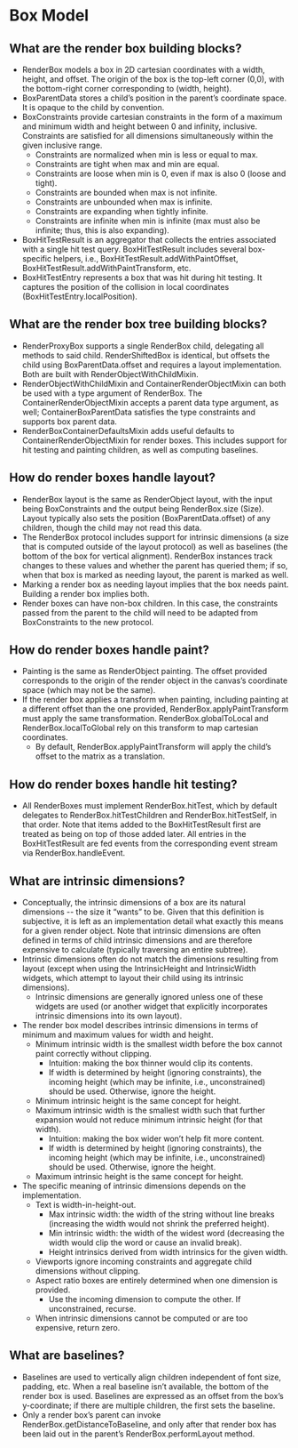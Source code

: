 # Box Model


## What are the render box building blocks?

* RenderBox models a box in 2D cartesian coordinates with a width, height, and offset. The origin of the box is the top-left corner \(0,0\), with the bottom-right corner corresponding to \(width, height\).
* BoxParentData stores a child’s position in the parent’s coordinate space. It is opaque to the child by convention.
* BoxConstraints provide cartesian constraints in the form of a maximum and minimum width and height between 0 and infinity, inclusive. Constraints are satisfied for all dimensions simultaneously within the given inclusive range.
  * Constraints are normalized when min is less or equal to max.
  * Constraints are tight when max and min are equal.
  * Constraints are loose when min is 0, even if max is also 0 \(loose and tight\).
  * Constraints are bounded when max is not infinite.
  * Constraints are unbounded when max is infinite.
  * Constraints are expanding when tightly infinite.
  * Constraints are infinite when min is infinite \(max must also be infinite; thus, this is also expanding\).
* BoxHitTestResult is an aggregator that collects the entries associated with a single hit test query. BoxHitTestResult includes several box-specific helpers, i.e., BoxHitTestResult.addWithPaintOffset, BoxHitTestResult.addWithPaintTransform, etc.
* BoxHitTestEntry represents a box that was hit during hit testing. It captures the position of the collision in local coordinates \(BoxHitTestEntry.localPosition\).

## What are the render box tree building blocks? 

* RenderProxyBox supports a single RenderBox child, delegating all methods to said child. RenderShiftedBox is identical, but offsets the child using BoxParentData.offset and requires a layout implementation. Both are built with RenderObjectWithChildMixin.
* RenderObjectWithChildMixin and ContainerRenderObjectMixin can both be used with a type argument of RenderBox. The ContainerRenderObjectMixin accepts a parent data type argument, as well; ContainerBoxParentData satisfies the type constraints and supports box parent data.
* RenderBoxContainerDefaultsMixin adds useful defaults to ContainerRenderObjectMixin for render boxes. This includes support for hit testing and painting children, as well as computing baselines.

## How do render boxes handle layout?

* RenderBox layout is the same as RenderObject layout, with the input being BoxConstraints and the output being RenderBox.size \(Size\). Layout typically also sets the position \(BoxParentData.offset\) of any children, though the child may not read this data.
* The RenderBox protocol includes support for intrinsic dimensions \(a size that is computed outside of the layout protocol\) as well as baselines \(the bottom of the box for vertical alignment\). RenderBox instances track changes to these values and whether the parent has queried them; if so, when that box is marked as needing layout, the parent is marked as well.
* Marking a render box as needing layout implies that the box needs paint. Building a render box implies both.
* Render boxes can have non-box children. In this case, the constraints passed from the parent to the child will need to be adapted from BoxConstraints to the new protocol.

## How do render boxes handle paint?

* Painting is the same as RenderObject painting. The offset provided corresponds to the origin of the render object in the canvas’s coordinate space \(which may not be the same\).
* If the render box applies a transform when painting, including painting at a different offset than the one provided, RenderBox.applyPaintTransform must apply the same transformation. RenderBox.globalToLocal and RenderBox.localToGlobal rely on this transform to map cartesian coordinates.
  * By default, RenderBox.applyPaintTransform will apply the child’s offset to the matrix as a translation.

## How do render boxes handle hit testing?

* All RenderBoxes must implement RenderBox.hitTest, which by default delegates to RenderBox.hitTestChildren and RenderBox.hitTestSelf, in that order. Note that items added to the BoxHitTestResult first are treated as being on top of those added later. All entries in the BoxHitTestResult are fed events from the corresponding event stream via RenderBox.handleEvent.

## What are intrinsic dimensions?

* Conceptually, the intrinsic dimensions of a box are its natural dimensions -- the size it “wants” to be. Given that this definition is subjective, it is left as an implementation detail what exactly this means for a given render object. Note that intrinsic dimensions are often defined in terms of child intrinsic dimensions and are therefore expensive to calculate \(typically traversing an entire subtree\).
* Intrinsic dimensions often do not match the dimensions resulting from layout \(except when using the IntrinsicHeight and IntrinsicWidth widgets, which attempt to layout their child using its intrinsic dimensions\).
  * Intrinsic dimensions are generally ignored unless one of these widgets are used \(or another widget that explicitly incorporates intrinsic dimensions into its own layout\).
* The render box model describes intrinsic dimensions in terms of minimum and maximum values for width and height.
  * Minimum intrinsic width is the smallest width before the box cannot paint correctly without clipping.
    * Intuition: making the box thinner would clip its contents.
    * If width is determined by height \(ignoring constraints\), the incoming height \(which may be infinite, i.e., unconstrained\) should be used. Otherwise, ignore the height.
  * Minimum intrinsic height is the same concept for height.
  * Maximum intrinsic width is the smallest width such that further expansion would not reduce minimum intrinsic height \(for that width\).
    * Intuition: making the box wider won’t help fit more content.
    * If width is determined by height \(ignoring constraints\), the incoming height \(which may be infinite, i.e., unconstrained\) should be used. Otherwise, ignore the height.
  * Maximum intrinsic height is the same concept for height.
* The specific meaning of intrinsic dimensions depends on the implementation.
  * Text is width-in-height-out.
    * Max intrinsic width: the width of the string without line breaks \(increasing the width would not shrink the preferred height\).
    * Min intrinsic width: the width of the widest word \(decreasing the width would clip the word or cause an invalid break\).
    * Height intrinsics derived from width intrinsics for the given width.
  * Viewports ignore incoming constraints and aggregate child dimensions without clipping.
  * Aspect ratio boxes are entirely determined when one dimension is provided.
    * Use the incoming dimension to compute the other. If unconstrained, recurse.
  * When intrinsic dimensions cannot be computed or are too expensive, return zero.

## What are baselines?

* Baselines are used to vertically align children independent of font size, padding, etc. When a real baseline isn’t available, the bottom of the render box is used. Baselines are expressed as an offset from the box’s y-coordinate; if there are multiple children, the first sets the baseline.
* Only a render box’s parent can invoke RenderBox.getDistanceToBaseline, and only after that render box has been laid out in the parent’s RenderBox.performLayout method.

